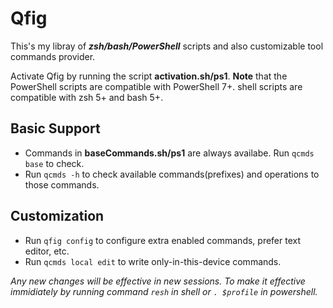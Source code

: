 # Qfig

This's my libray of ***zsh/bash/PowerShell*** scripts and also customizable tool commands provider.

Activate Qfig by running the script **activation.sh/ps1**.
**Note** that the PowerShell scripts are compatible with PowerShell 7+. shell scripts are compatible with zsh 5+ and bash 5+.

## Basic Support
- Commands in **baseCommands.sh/ps1** are always availabe. Run `qcmds base` to check.
- Run `qcmds -h` to check available commands(prefixes) and operations to those commands.
## Customization
- Run `qfig config` to configure extra enabled commands, prefer text editor, etc. 
- Run `qcmds local edit` to write only-in-this-device commands.

*Any new changes will be effective in new sessions. To make it effective immidiately by running command `resh` in shell or `. $profile` in powershell.*
